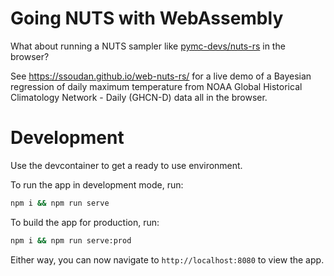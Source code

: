 # Going NUTS with WebAssembly

What about running a NUTS sampler like [pymc-devs/nuts-rs](https://github.com/pymc-devs/nuts-rs) in the browser? 

See https://ssoudan.github.io/web-nuts-rs/ for a live demo of a Bayesian regression of daily maximum temperature from NOAA Global Historical Climatology Network - Daily (GHCN-D) data all in the browser.

# Development

Use the devcontainer to get a ready to use environment.

To run the app in development mode, run:
```bash
npm i && npm run serve
```

To build the app for production, run:
```bash
npm i && npm run serve:prod
```

Either way, you can now navigate to `http://localhost:8080` to view the app.
